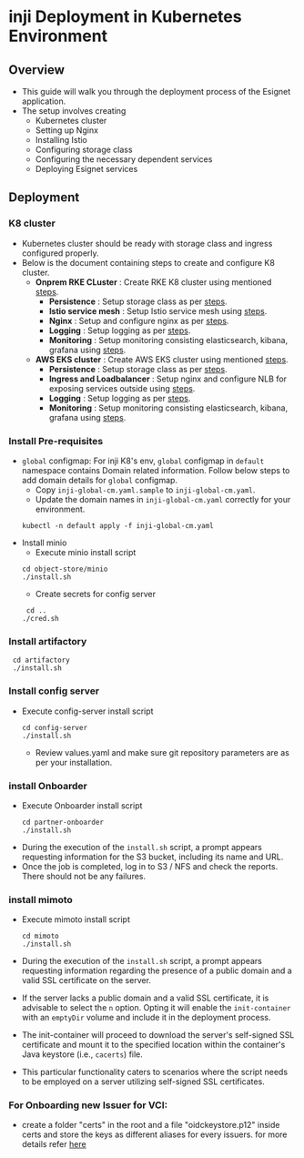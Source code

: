 # inji Deployment in Kubernetes Environment
## Overview
* This guide will walk you through the deployment process of the Esignet application.
* The setup involves creating
  * Kubernetes cluster
  * Setting up Nginx
  * Installing Istio
  * Configuring storage class
  * Configuring the necessary dependent services
  * Deploying Esignet services
## Deployment
### K8 cluster
* Kubernetes cluster should be ready with storage class and ingress configured properly.
* Below is the document containing steps to create and configure K8 cluster.
  * __Onprem RKE CLuster__ : Create RKE K8 cluster using mentioned [steps](https://github.com/mosip/k8s-infra/tree/v1.2.0.2/mosip/on-prem#mosip-k8s-cluster-setup-using-rke).
      * __Persistence__ : Setup storage class as per [steps](https://github.com/mosip/k8s-infra/tree/v1.2.0.1/mosip/on-prem#storage-classes).
      * __Istio service mesh__ : Setup Istio service mesh using [steps](https://github.com/mosip/k8s-infra/tree/v1.2.0.2/mosip/on-prem#istio-for-service-discovery-and-ingress).
      * __Nginx__ : Setup and configure nginx as per [steps](https://github.com/mosip/k8s-infra/blob/v1.2.0.2/mosip/on-prem/nginx).
      * __Logging__ : Setup logging as per [steps](https://github.com/mosip/k8s-infra/tree/v1.2.0.2/logging).
      * __Monitoring__ : Setup monitoring consisting elasticsearch, kibana, grafana using [steps](https://github.com/mosip/k8s-infra/tree/v1.2.0.2/monitoring).
  * __AWS EKS cluster__ : Create AWS EKS cluster using mentioned [steps](https://github.com/mosip/k8s-infra/tree/main/mosip/aws#mosip-cluster-on-amazon-eks).
      * __Persistence__ : Setup storage class as per [steps](https://github.com/mosip/k8s-infra/tree/main/mosip/aws#persistence).
      * __Ingress and Loadbalancer__ : Setup nginx and configure NLB for exposing services outside using [steps](https://github.com/mosip/k8s-infra/tree/main/mosip/aws#ingress-and-load-balancer-lb).
      * __Logging__ : Setup logging as per [steps](https://github.com/mosip/k8s-infra/tree/v1.2.0.2/logging).
      * __Monitoring__ : Setup monitoring consisting elasticsearch, kibana, grafana using [steps](https://github.com/mosip/k8s-infra/tree/v1.2.0.2/monitoring).

### Install Pre-requisites
* `global` configmap: For inji K8's env, `global` configmap in `default` namespace contains Domain related information. Follow below steps to add domain details for `global` configmap.
    * Copy `inji-global-cm.yaml.sample` to `inji-global-cm.yaml`.
    * Update the domain names in `inji-global-cm.yaml` correctly for your environment.
  ````
  kubectl -n default apply -f inji-global-cm.yaml
  ````
* Install minio
    * Execute minio install script
   ```
  cd object-store/minio
  ./install.sh
  ```
    * Create secrets for config server
  ```
   cd ..
  ./cred.sh
  ```
### Install artifactory

   ```
    cd artifactory
    ./install.sh
   ``` 
### Install config server
* Execute config-server install script
  ```
  cd config-server
  ./install.sh
  ```
    * Review values.yaml and make sure git repository parameters are as per your installation.

### install Onboarder
* Execute Onboarder install script
  ```
  cd partner-onboarder
  ./install.sh
  ```
* During the execution of the `install.sh` script, a prompt appears requesting information for the S3 bucket, including its name and URL.
* Once the job is completed, log in to S3 / NFS and check the reports. There should not be any failures.

### install mimoto
* Execute mimoto install script

  ```
  cd mimoto
  ./install.sh
  ```
* During the execution of the `install.sh` script, a prompt appears requesting information regarding the presence of a public domain and a valid SSL certificate on the server.
* If the server lacks a public domain and a valid SSL certificate, it is advisable to select the `n` option. Opting it will enable the `init-container` with an `emptyDir` volume and include it in the deployment process.
* The init-container will proceed to download the server's self-signed SSL certificate and mount it to the specified location within the container's Java keystore (i.e., `cacerts`) file.
* This particular functionality caters to scenarios where the script needs to be employed on a server utilizing self-signed SSL certificates.

### For Onboarding new Issuer for VCI:

- create a folder "certs" in the root and a file "oidckeystore.p12" inside certs and store the keys as different aliases for every issuers. for more details refer [here](https://docs.mosip.io/inji/inji-mobile-wallet/customization-overview/credential_providers)
